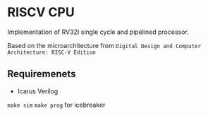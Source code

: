 # RISCV CPU

Implementation of RV32I single cycle and pipelined processor.

Based on the microarchitecture from `Digital Design and Computer Architecture: RISC-V Edition`

## Requiremenets

- Icarus Verilog

`make sim`
`make prog` for icebreaker
